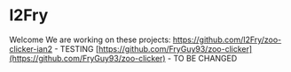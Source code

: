# l2Fry
Welcome
We are working on these projects:
https://github.com/I2Fry/zoo-clicker-ian2 - TESTING
[https://github.com/FryGuy93/zoo-clicker](https://github.com/FryGuy93/zoo-clicker) - TO BE CHANGED
